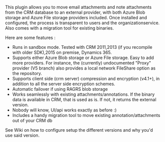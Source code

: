 This plugin allows you to move email attachments and note attachments from the CRM database to an external provider, with both Azure Blob storage and Azure File storage providers included. Once installed and configured, the process is transparent to users and the organizationservice.
Also comes with a migration tool for existing binaries.

Here are some features :

* Runs in sandbox mode. Tested with CRM 2011,2013 (if you recompile with older SDK),2015 on premise, Dynamics 365.
* Supports either Azure Blob storage or Azure File storage. Easy to add more providers.  For instance, the (currently) undocumented "Proxy" provider (V5 branch) also provides a local network FileShare option as the repository.
* Supports client side (crm server) compression and encryption (v4.1+), in addition to all the server side encryption schemes.
* Automatic failover if using RAGRS blob storage
* Works seamlessly with existing attachments/annotations. If the binary data is available in CRM, that is used as is. If not, it returns the external version.
* Nobody will know, UI/api works exactly as before :)
* Includes a handy migration tool to move existing annotation/attachments out of your CRM db

See Wiki on how to configure setup the different versions and why you'd use said version.
